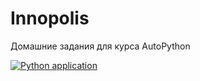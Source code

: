 # Innopolis
Домашние задания для курса AutoPython

[![Python application](https://github.com/gonuskus/Innopolis/actions/workflows/python-app.yml/badge.svg?branch=37_Selenium)](https://github.com/gonuskus/Innopolis/actions/workflows/python-app.yml)
